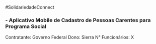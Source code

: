 #SolidariedadeConnect
### - Aplicativo Mobile de Cadastro de Pessoas Carentes para Programa Social

Contratante: Governo Federal
Dono: Sierra
N° Funcionários: X
